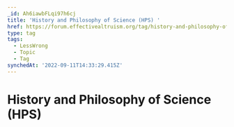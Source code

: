 ```yaml
---
_id: Ah6iawbFLqi97h6cj
title: 'History and Philosophy of Science (HPS) '
href: https://forum.effectivealtruism.org/tag/history-and-philosophy-of-science-hps
type: tag
tags:
  - LessWrong
  - Topic
  - Tag
synchedAt: '2022-09-11T14:33:29.415Z'
---
```

# History and Philosophy of Science (HPS) 

